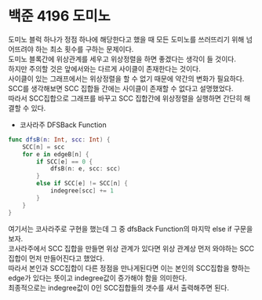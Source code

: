 # 백준 4196 도미노
도미노 블럭 하나가 정점 하나에 해당한다고 했을 때 모든 도미노를 쓰러뜨리기 위해 넘어뜨려야 하는 최소 횟수를 구하는 문제이다.  
도미노 블록간에 위상관계를 세우고 위상정렬을 하면 좋겠다는 생각이 들 것이다.  
하지만 주의할 것은 앞에서와는 다르게 사이클이 존재한다는 것이다.  
사이클이 있는 그래프에서는 위상정렬을 할 수 없기 때문에 약간의 변화가 필요하다.  
SCC를 생각해보면 SCC 집합들 간에는 사이클이 존재할 수 없다고 설명했었다.  
따라서 SCC집합으로 그래프를 바꾸고 SCC 집합간에 위상정렬을 실행하면 간단히 해결할 수 있다.  
- 코사라주 DFSBack Function
```swift
func dfsB(n: Int, scc: Int) {
    SCC[n] = scc
    for e in edgeB[n] {
        if SCC[e] == 0 {
            dfsB(n: e, scc: scc)
        }
        else if SCC[e] != SCC[n] {
            indegree[scc] += 1
        }
    }
}
```
여기서는 코사라주로 구현을 했는데 그 중 dfsBack Function의 마지막 else if 구문을 보자.  
코사라주에서 SCC 집합을 만들면 위상 관계가 있다면 위상 관계상 먼저 와야하는 SCC 집합이 먼저 만들어진다고 했었다.  
따라서 본인과 SCC집합이 다른 정점을 만나게된다면 이는 본인의 SCC집합을 향하는 edge가 있다는 뜻이고 indegree값이 증가해야 함을 의미한다.  
최종적으로는 indegree값이 0인 SCC집합들의 갯수를 새서 출력해주면 된다.  
